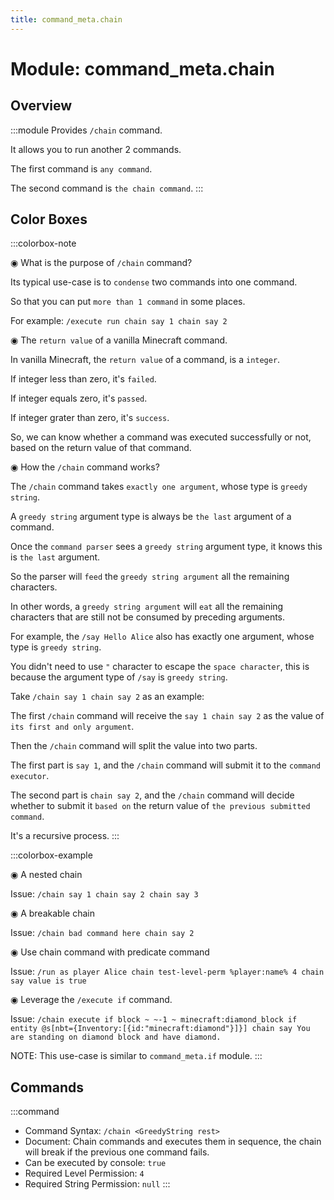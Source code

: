 ```yaml
---
title: command_meta.chain
---
```



# Module: command_meta.chain

## Overview
:::module
  Provides `/chain` command.
  
  It allows you to run another 2 commands.
  
  The first command is `any command`.
  
  The second command is `the chain command`.
:::
## Color Boxes

:::colorbox-note

  ◉ What is the purpose of `/chain` command?
  
  Its typical use-case is to `condense` two commands into one command.
  
  So that you can put `more than 1 command` in some places.
  
  For example: `/execute run chain say 1 chain say 2`
  
  
  
  ◉ The `return value` of a vanilla Minecraft command.
  
  In vanilla Minecraft, the `return value` of a command, is a `integer`.
  
  If integer less than zero, it's `failed`.
  
  If integer equals zero, it's `passed`.
  
  If integer grater than zero, it's `success`.
  
  
  
  So, we can know whether a command was executed successfully or not, based on the return value of that command.
  
  
  
  ◉ How the `/chain` command works?
  
  The `/chain` command takes `exactly one argument`, whose type is `greedy string`.
  
  A `greedy string` argument type is always be `the last` argument of a command.
  
  Once the `command parser` sees a `greedy string` argument type, it knows this is `the last` argument.
  
  So the parser will `feed` the `greedy string argument` all the remaining characters.
  
  In other words, a `greedy string argument` will `eat` all the remaining characters that are still not be consumed by preceding arguments.
  
  
  
  For example, the `/say Hello Alice` also has exactly one argument, whose type is `greedy string`.
  
  You didn't need to use `"` character to escape the `space character`, this is because the argument type of `/say` is `greedy string`.
  
  
  
  Take `/chain say 1 chain say 2` as an example:
  
  The first `/chain` command will receive the `say 1 chain say 2` as the value of `its first and only argument`.
  
  Then the `/chain` command will split the value into two parts.
  
  The first part is `say 1`, and the `/chain` command will submit it to the `command executor`.
  
  The second part is `chain say 2`, and the `/chain` command will decide whether to submit it `based on` the return value of `the previous submitted command`.
  
  It's a recursive process.
:::

:::colorbox-example

  ◉ A nested chain
  
  Issue: `/chain say 1 chain say 2 chain say 3`
  
  
  
  ◉ A breakable chain
  
  Issue: `/chain bad command here chain say 2`
  
  
  
  ◉ Use chain command with predicate command
  
  Issue: `/run as player Alice chain test-level-perm %player:name% 4 chain say value is true`
  
  
  
  ◉ Leverage the `/execute if` command.
  
  Issue: `/chain execute if block ~ ~-1 ~ minecraft:diamond_block if entity @s[nbt={Inventory:[{id:"minecraft:diamond"}]}] chain say You are standing on diamond block and have diamond.`
  
  NOTE: This use-case is similar to `command_meta.if` module.
:::

## Commands
:::command
- Command Syntax: `/chain <GreedyString rest>`
- Document:   Chain commands and executes them in sequence, the chain will break if the previous one command fails.
- Can be executed by console: `true`
- Required Level Permission: `4`
- Required String Permission: `null`
:::
